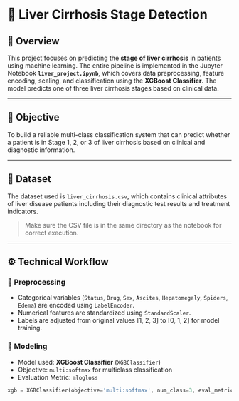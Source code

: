 # 🧬 Liver Cirrhosis Stage Detection

## 📘 Overview

This project focuses on predicting the **stage of liver cirrhosis** in patients using machine learning. The entire pipeline is implemented in the Jupyter Notebook **`liver_project.ipynb`**, which covers data preprocessing, feature encoding, scaling, and classification using the **XGBoost Classifier**. The model predicts one of three liver cirrhosis stages based on clinical data.

---

## 🎯 Objective

To build a reliable multi-class classification system that can predict whether a patient is in Stage 1, 2, or 3 of liver cirrhosis based on clinical and diagnostic information.

---

## 📂 Dataset

The dataset used is `liver_cirrhosis.csv`, which contains clinical attributes of liver disease patients including their diagnostic test results and treatment indicators.

> Make sure the CSV file is in the same directory as the notebook for correct execution.

---

## ⚙️ Technical Workflow

### 🔄 Preprocessing

- Categorical variables (`Status`, `Drug`, `Sex`, `Ascites`, `Hepatomegaly`, `Spiders`, `Edema`) are encoded using `LabelEncoder`.
- Numerical features are standardized using `StandardScaler`.
- Labels are adjusted from original values [1, 2, 3] to [0, 1, 2] for model training.

### 🧠 Modeling

- Model used: **XGBoost Classifier** (`XGBClassifier`)
- Objective: `multi:softmax` for multiclass classification
- Evaluation Metric: `mlogloss`

```python
xgb = XGBClassifier(objective='multi:softmax', num_class=3, eval_metric='mlogloss', random_state=42)
